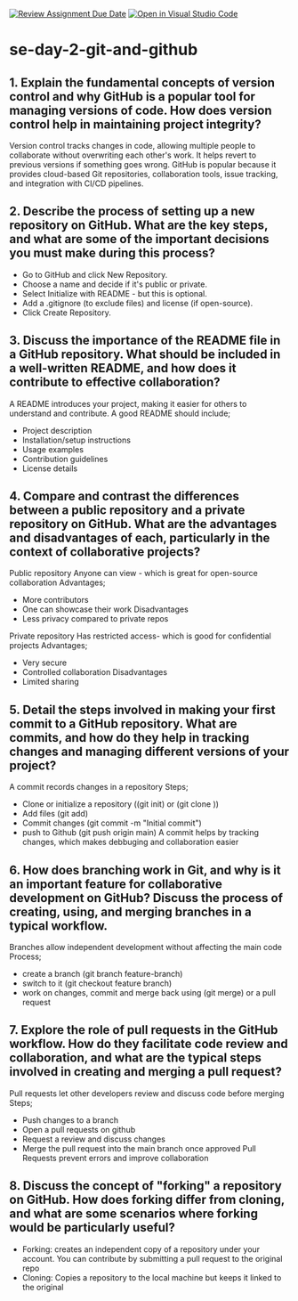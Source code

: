 [![Review Assignment Due Date](https://classroom.github.com/assets/deadline-readme-button-22041afd0340ce965d47ae6ef1cefeee28c7c493a6346c4f15d667ab976d596c.svg)](https://classroom.github.com/a/8wgCKhpZ)
[![Open in Visual Studio Code](https://classroom.github.com/assets/open-in-vscode-2e0aaae1b6195c2367325f4f02e2d04e9abb55f0b24a779b69b11b9e10269abc.svg)](https://classroom.github.com/online_ide?assignment_repo_id=18457221&assignment_repo_type=AssignmentRepo)
# se-day-2-git-and-github

## 1. Explain the fundamental concepts of version control and why GitHub is a popular tool for managing versions of code. How does version control help in maintaining project integrity?
   
Version control tracks changes in code, allowing multiple people to collaborate without overwriting each other's work. It helps revert to previous versions if something goes wrong. GitHub is popular because it provides cloud-based Git repositories, collaboration tools, issue tracking, and integration with CI/CD pipelines.

## 2. Describe the process of setting up a new repository on GitHub. What are the key steps, and what are some of the important decisions you must make during this process?
   
- Go to GitHub and click New Repository.
- Choose a name and decide if it's public or private.
- Select Initialize with README - but this is optional.
- Add a .gitignore (to exclude files) and license (if open-source).
- Click Create Repository.

## 3. Discuss the importance of the README file in a GitHub repository. What should be included in a well-written README, and how does it contribute to effective collaboration?
   
A README introduces your project, making it easier for others to understand and contribute. A good README should include;
- Project description
- Installation/setup instructions
- Usage examples
- Contribution guidelines
- License details

## 4. Compare and contrast the differences between a public repository and a private repository on GitHub. What are the advantages and disadvantages of each, particularly in the context of collaborative projects?
   
Public repository
  Anyone can view - which is great for open-source collaboration
  Advantages; 
- More contributors
- One can showcase their work
   Disadvantages
- Less privacy compared to private repos

Private repository
  Has restricted access- which is good for confidential projects
  Advantages;
- Very secure
- Controlled collaboration
  Disadvantages
- Limited sharing

## 5. Detail the steps involved in making your first commit to a GitHub repository. What are commits, and how do they help in tracking changes and managing different versions of your project?
   
A commit records changes in a repository
  Steps;
- Clone or initialize a repository ((git init) or (git clone <repository-url>))
- Add files (git add)
- Commit changes (git commit -m "Initial commit")
- push to Github (git push origin main)
A commit helps by tracking changes, which makes debbuging and collaboration easier

## 6. How does branching work in Git, and why is it an important feature for collaborative development on GitHub? Discuss the process of creating, using, and merging branches in a typical workflow.
   
Branches allow independent development without affecting the main code
Process;
- create a branch (git branch feature-branch)
- switch to it (git checkout feature branch)
- work on changes, commit and merge back using (git merge) or a pull request

## 7. Explore the role of pull requests in the GitHub workflow. How do they facilitate code review and collaboration, and what are the typical steps involved in creating and merging a pull request?
   
Pull requests let other developers review and discuss code before merging
Steps;
- Push changes to a branch
- Open a pull requests on github
- Request a review and discuss changes
- Merge the pull request into the main branch once approved
Pull Requests prevent errors and improve collaboration

## 8. Discuss the concept of "forking" a repository on GitHub. How does forking differ from cloning, and what are some scenarios where forking would be particularly useful?
   
- Forking: creates an independent copy of a repository under your account. You can contribute by submitting a pull request to the original repo
- Cloning: Copies a repository to the local machine but keeps it linked to the original
